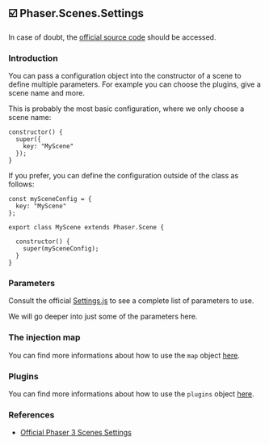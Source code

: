 ## :ballot_box_with_check: Phaser.Scenes.Settings

In case of doubt, the [official source code](https://github.com/photonstorm/phaser) should be accessed.

### Introduction

You can pass a configuration object into the constructor of a scene to define
multiple parameters. For example you can choose the plugins, give a scene name
and more.

This is probably the most basic configuration, where we only choose a scene name:

```
constructor() {
  super({
    key: "MyScene"
  });
}
```

If you prefer, you can define the configuration outside of the class as follows:

```
const mySceneConfig = {
  key: "MyScene"
};

export class MyScene extends Phaser.Scene {

  constructor() {
    super(mySceneConfig);
  }
}
```

### Parameters

Consult the official [Settings.js](https://github.com/photonstorm/phaser/blob/master/src/scene/Settings.js)
to see a complete list of parameters to use.

We will go deeper into just some of the parameters here.

### The injection map

You can find more informations about how to use the `map` object [here](https://github.com/digitsensitive/phaser3-typescript/blob/master/cheatsheets/data/systems.md).

### Plugins

You can find more informations about how to use the `plugins` object [here](https://github.com/digitsensitive/phaser3-typescript/blob/master/cheatsheets/data/systems.md).

### References

- [Official Phaser 3 Scenes Settings](https://github.com/photonstorm/phaser/blob/master/src/scene/Settings.js)
